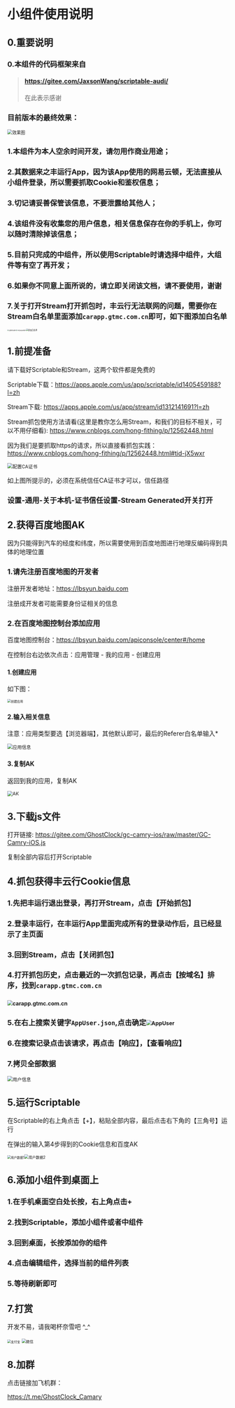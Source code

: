 # 小组件使用说明

## 0.重要说明

### 0.本组件的代码框架来自

> #### https://gitee.com/JaxsonWang/scriptable-audi/
>
> 在此表示感谢

### 目前版本的最终效果：

<img src="images/效果图.PNG" alt="效果图" style="zoom:70%;"/>

### 1.本组件为本人空余时间开发，请勿用作商业用途；

### 2.其数据来之丰运行App，因为该App使用的网易云顿，无法直接从小组件登录，所以需要抓取Cookie和鉴权信息；

### 3.切记请妥善保管该信息，不要泄露给其他人；

### 4.该组件没有收集您的用户信息，相关信息保存在你的手机上，你可以随时清除掉该信息；

### 5.目前只完成的中组件，所以使用Scriptable时请选择中组件，大组件等有空了再开发；

### 6.如果你不同意上面所说的，请立即关闭该文档，请不要使用，谢谢

### 7.关于打开Stream打开抓包时，丰云行无法联网的问题，需要你在Stream白名单里面添加`carapp.gtmc.com.cn`即可，如下图添加白名单

<img src="images/设置抓包模式.png" alt="设置抓包模式" style="zoom:20%;" /><img src="images/开启白名单模式.png" alt="开启白名单模式" style="zoom:20%;"/><img src="images/添加白名单.png" alt="添加白名单" style="zoom:30%;" />



## 1.前提准备

请下载好Scriptable和Stream，这两个软件都是免费的

Scriptable下载：https://apps.apple.com/us/app/scriptable/id1405459188?l=zh

Stream下载:  https://apps.apple.com/us/app/stream/id1312141691?l=zh

Stream抓包使用方法请看(这里是教你怎么用Stream，和我们的目标不相关，可以不用仔细看):  https://www.cnblogs.com/hong-fithing/p/12562448.html

因为我们是要抓取https的请求，所以直接看抓包实践：https://www.cnblogs.com/hong-fithing/p/12562448.html#tid-jX5wxr

<img src="images/配置CA证书.png" alt="配置CA证书" style="zoom:75%;" />

如上图所提示的，必须在系统信任CA证书才可以，信任路径

### 设置-通用-关于本机-证书信任设置-Stream Generated开关打开



## 2.获得百度地图AK

因为只能得到汽车的经度和纬度，所以需要使用到百度地图进行地理反编码得到具体的地理位置

### 1.请先注册百度地图的开发者

注册开发者地址：https://lbsyun.baidu.com

注册成开发者可能需要身份证相关的信息

### 2.在百度地图控制台添加应用

百度地图控制台：https://lbsyun.baidu.com/apiconsole/center#/home

在控制台右边依次点击：应用管理 - 我的应用 - 创建应用

#### 1.创建应用

如下图：

<img src="images/创建应用.png" alt="创建应用" style="zoom:50%;" />

#### 2.输入相关信息

注意：应用类型要选【浏览器端】，其他默认即可，最后的Referer白名单输入*

<img src="images/应用信息.png" alt="应用信息" style="zoom:75%;" />

#### 3.复制AK

返回到我的应用，复制AK

<img src="images/AK.png" alt="AK" style="zoom:75%;" />



## 3.下载js文件

打开链接: https://gitee.com/GhostClock/gc-camry-ios/raw/master/GC-Camry-iOS.js

复制全部内容后打开Scriptable



## 4.抓包获得丰云行Cookie信息

### 1.先把丰运行退出登录，再打开Stream，点击【开始抓包】

### 2.登录丰运行，在丰运行App里面完成所有的登录动作后，且已经显示了主页面

### 3.回到Stream，点击【关闭抓包】

### 4.打开抓包历史，点击最近的一次抓包记录，再点击【按域名】排序，找到`carapp.gtmc.com.cn`

### <img src="images/carapp.gtmc.com.cn.png" alt="carapp.gtmc.com.cn" style="zoom:75%;" />

### 5.在右上搜索关键字`AppUser.json`,点击确定<img src="images/AppUser.png" alt="AppUser" style="zoom:75%;" />

### 6.在搜索记录点击该请求，再点击【响应】，【查看响应】

### 7.拷贝全部数据

<img src="images/用户信息.png" alt="用户信息" style="zoom:75%;" />

## 5.运行Scriptable

在Scriptable的右上角点击【+】，粘贴全部内容，最后点击右下角的【三角号】运行

在弹出的输入第4步得到的Cookie信息和百度AK

<img src="images/用户数据1.png" alt="用户数据1" style="zoom:50%;" /><img src="images/用户数据2.png" alt="用户数据2" style="zoom:60%;" />

## 6.添加小组件到桌面上

### 1.在手机桌面空白处长按，右上角点击+

### 2.找到Scriptable，添加小组件或者中组件

### 3.回到桌面，长按添加你的组件

### 4.点击编辑组件，选择当前的组件列表

### 5.等待刷新即可

## 7.打赏

开发不易，请我喝杯奈雪吧 ^_^

<img src="images/支付宝.png" alt="支付宝" style="zoom:50%;" /> <img src="images/微信.png" alt="微信" style="zoom:60%;" />



## 8.加群

点击链接加飞机群：

https://t.me/GhostClock_Camary

